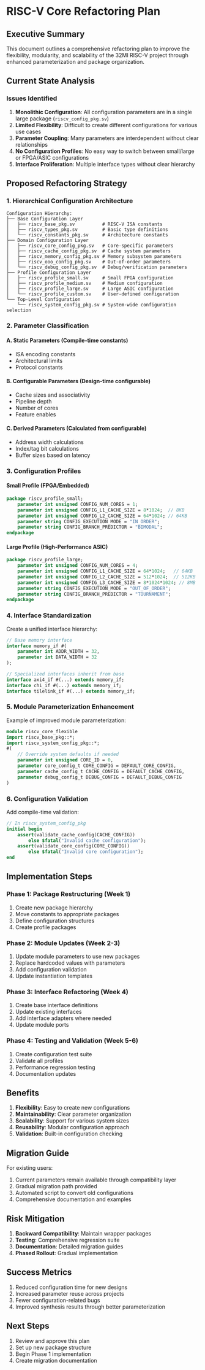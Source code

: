 # RISC-V Core Refactoring Plan

## Executive Summary
This document outlines a comprehensive refactoring plan to improve the flexibility, modularity, and scalability of the 32MI RISC-V project through enhanced parameterization and package organization.

## Current State Analysis

### Issues Identified
1. **Monolithic Configuration**: All configuration parameters are in a single large package (`riscv_config_pkg.sv`)
2. **Limited Flexibility**: Difficult to create different configurations for various use cases
3. **Parameter Coupling**: Many parameters are interdependent without clear relationships
4. **No Configuration Profiles**: No easy way to switch between small/large or FPGA/ASIC configurations
5. **Interface Proliferation**: Multiple interface types without clear hierarchy

## Proposed Refactoring Strategy

### 1. Hierarchical Configuration Architecture

```
Configuration Hierarchy:
├── Base Configuration Layer
│   ├── riscv_base_pkg.sv          # RISC-V ISA constants
│   ├── riscv_types_pkg.sv         # Basic type definitions
│   └── riscv_constants_pkg.sv     # Architecture constants
├── Domain Configuration Layer
│   ├── riscv_core_config_pkg.sv   # Core-specific parameters
│   ├── riscv_cache_config_pkg.sv  # Cache system parameters
│   ├── riscv_memory_config_pkg.sv # Memory subsystem parameters
│   ├── riscv_ooo_config_pkg.sv    # Out-of-order parameters
│   └── riscv_debug_config_pkg.sv  # Debug/verification parameters
├── Profile Configuration Layer
│   ├── riscv_profile_small.sv     # Small FPGA configuration
│   ├── riscv_profile_medium.sv    # Medium configuration
│   ├── riscv_profile_large.sv     # Large ASIC configuration
│   └── riscv_profile_custom.sv    # User-defined configuration
└── Top-Level Configuration
    └── riscv_system_config_pkg.sv # System-wide configuration selection
```

### 2. Parameter Classification

#### A. Static Parameters (Compile-time constants)
- ISA encoding constants
- Architectural limits
- Protocol constants

#### B. Configurable Parameters (Design-time configurable)
- Cache sizes and associativity
- Pipeline depth
- Number of cores
- Feature enables

#### C. Derived Parameters (Calculated from configurable)
- Address width calculations
- Index/tag bit calculations
- Buffer sizes based on latency

### 3. Configuration Profiles

#### Small Profile (FPGA/Embedded)
```systemverilog
package riscv_profile_small;
    parameter int unsigned CONFIG_NUM_CORES = 1;
    parameter int unsigned CONFIG_L1_CACHE_SIZE = 8*1024;  // 8KB
    parameter int unsigned CONFIG_L2_CACHE_SIZE = 64*1024; // 64KB
    parameter string CONFIG_EXECUTION_MODE = "IN_ORDER";
    parameter string CONFIG_BRANCH_PREDICTOR = "BIMODAL";
endpackage
```

#### Large Profile (High-Performance ASIC)
```systemverilog
package riscv_profile_large;
    parameter int unsigned CONFIG_NUM_CORES = 4;
    parameter int unsigned CONFIG_L1_CACHE_SIZE = 64*1024;   // 64KB
    parameter int unsigned CONFIG_L2_CACHE_SIZE = 512*1024;  // 512KB
    parameter int unsigned CONFIG_L3_CACHE_SIZE = 8*1024*1024; // 8MB
    parameter string CONFIG_EXECUTION_MODE = "OUT_OF_ORDER";
    parameter string CONFIG_BRANCH_PREDICTOR = "TOURNAMENT";
endpackage
```

### 4. Interface Standardization

Create a unified interface hierarchy:
```systemverilog
// Base memory interface
interface memory_if #(
    parameter int ADDR_WIDTH = 32,
    parameter int DATA_WIDTH = 32
);

// Specialized interfaces inherit from base
interface axi4_if #(...) extends memory_if;
interface chi_if #(...) extends memory_if;
interface tilelink_if #(...) extends memory_if;
```

### 5. Module Parameterization Enhancement

Example of improved module parameterization:
```systemverilog
module riscv_core_flexible
import riscv_base_pkg::*;
import riscv_system_config_pkg::*;
#(
    // Override system defaults if needed
    parameter int unsigned CORE_ID = 0,
    parameter core_config_t CORE_CONFIG = DEFAULT_CORE_CONFIG,
    parameter cache_config_t CACHE_CONFIG = DEFAULT_CACHE_CONFIG,
    parameter debug_config_t DEBUG_CONFIG = DEFAULT_DEBUG_CONFIG
)
```

### 6. Configuration Validation

Add compile-time validation:
```systemverilog
// In riscv_system_config_pkg
initial begin
    assert(validate_cache_config(CACHE_CONFIG)) 
        else $fatal("Invalid cache configuration");
    assert(validate_core_config(CORE_CONFIG)) 
        else $fatal("Invalid core configuration");
end
```

## Implementation Steps

### Phase 1: Package Restructuring (Week 1)
1. Create new package hierarchy
2. Move constants to appropriate packages
3. Define configuration structures
4. Create profile packages

### Phase 2: Module Updates (Week 2-3)
1. Update module parameters to use new packages
2. Replace hardcoded values with parameters
3. Add configuration validation
4. Update instantiation templates

### Phase 3: Interface Refactoring (Week 4)
1. Create base interface definitions
2. Update existing interfaces
3. Add interface adapters where needed
4. Update module ports

### Phase 4: Testing and Validation (Week 5-6)
1. Create configuration test suite
2. Validate all profiles
3. Performance regression testing
4. Documentation updates

## Benefits

1. **Flexibility**: Easy to create new configurations
2. **Maintainability**: Clear parameter organization
3. **Scalability**: Support for various system sizes
4. **Reusability**: Modular configuration approach
5. **Validation**: Built-in configuration checking

## Migration Guide

For existing users:
1. Current parameters remain available through compatibility layer
2. Gradual migration path provided
3. Automated script to convert old configurations
4. Comprehensive documentation and examples

## Risk Mitigation

1. **Backward Compatibility**: Maintain wrapper packages
2. **Testing**: Comprehensive regression suite
3. **Documentation**: Detailed migration guides
4. **Phased Rollout**: Gradual implementation

## Success Metrics

1. Reduced configuration time for new designs
2. Increased parameter reuse across projects
3. Fewer configuration-related bugs
4. Improved synthesis results through better parameterization

## Next Steps

1. Review and approve this plan
2. Set up new package structure
3. Begin Phase 1 implementation
4. Create migration documentation